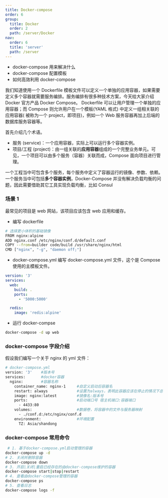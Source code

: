 ```yaml
---
title: Docker-compose
order: 6
group:
  title: Docker
  order: 2
  path: /server/Docker
nav:
  order: 6
  title: 'server'
  path: /server
---
```


- docker-compose 用来解决什么
- docker-compose 配置模板
- 如何高效利用 docker-compose

我们知道使用一个 Dockerfile 模板文件可以定义一个单独的应用容器，如果需要定义多个容器就需要服务编排。服务编排有很多种技术方案，今天给大家介绍 Docker 官方产品 Docker Compose。 Dockerfile 可以让用户管理一个单独的应用容器；而 Compose 则允许用户在一个模板(YAML 格式) 中定义一组相关联的应用容器( 被称为一个 project，即项目)，例如一个 Web 服务容器再加上后端的数据库服务容器等。

首先介绍几个术语。

- 服务 (service)：一个应用容器，实际上可以运行多个容器实例。
- 项目/工程 (project)：由一组关联的**应用容器**组成的一个完整业务单元。可见，一个项目可以由多个服务（容器）关联而成，Compose 面向项目进行管理。

一个工程当中可包含多个服务，每个服务中定义了容器运行的镜像、参数、依赖。一个服务当中可包括**多个容器实例**，Docker-Compose 并没有解决负载均衡的问题，因此需要借助其它工具实现负载均衡，比如 Consul

### 场景 1

最常见的项目是 web 网站，该项目应该包含 web 应用和缓存。

- 编写 dockerfile

```bash
# 选择更小体积的基础镜像
FROM nginx:alpine
ADD nginx.conf /etc/nginx/conf.d/default.conf
COPY --from=builder code/build /usr/share/nginx/html
CMD ["nginx", "-g", "daemon off;"]
```

- docker-compose.yml 编写 docker-compose.yml 文件，这个是 Compose 使用的主模板文件。

```yml
version: '3'
services:
  web:
    build: .
    ports:
      - '5000:5000'

  redis:
    image: 'redis:alpine'
```

- 运行 docker-compse

```bash
docker-compose -d up web
```

### docker-compose 字段介绍

假设我们编写一个关于 nginx 的 yml 文件：

```bash
# docker-compose.yml
version: '3' 	#版本号
services:		#docker容器
  nginx:		#容器名称
    container_name: nginx-1		#自定义启动后容器名
    restart: always				#设置为always，表明此容器应该在停止的情况下总是重启
    image: nginx:latest			#镜像名:版本号
    ports:						#启动端口号 宿主机端口:容器端口
      - 4433:80
    volumes:					#数据卷，将容器中的文件与服务器映射
      - ./conf.d:/etc/nginx/conf.d
    environment:				#环境配置
      TZ: Asia/shandong
```

### docker-compose 常用命令

```bash
 # 1. 基于docker-compose.yml启动管理的容器
docker-compose up -d
# 2. 关闭并删除容器
docker-compose down
# 3. 开启|关闭|重启已经存在的由docker-compose维护的容器
docker-compose start|stop|restart
# 4. 查看由docker-compose管理的容器
docker-compose ps
# 5. 查看日志
docker-compose logs -f
```

